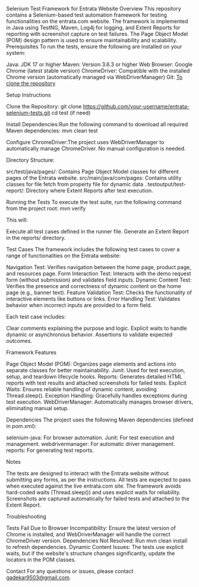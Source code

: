 Selenium Test Framework for Entrata Website
Overview
This repository contains a Selenium-based test automation framework for testing functionalities on the entrata.com website. The framework is implemented in Java using TestNG, Maven, Log4j for logging, and Extent Reports for reporting with screenshot capture on test failures. The Page Object Model (POM) design pattern is used to ensure maintainability and scalability.
Prerequisites
To run the tests, ensure the following are installed on your system:

Java: JDK 17 or higher
Maven: Version 3.6.3 or higher
Web Browser: Google Chrome (latest stable version)
ChromeDriver: Compatible with the installed Chrome version (automatically managed via WebDriverManager)
Git: [To clone the repository](https://github.com/gadekarsachin/Entra.git)

Setup Instructions

Clone the Repository:
git clone https://github.com/your-username/entrata-selenium-tests.git
cd test (if need)


Install Dependencies:Run the following command to download all required Maven dependencies:
mvn clean test


Configure ChromeDriver:The project uses WebDriverManager to automatically manage ChromeDriver. No manual configuration is needed.

Directory Structure:

src/test/java/pages/: Contains Page Object Model classes for different pages of the Entrata website.
src/main/java/com/pages: Contains utility classes for file fetch from property file for dynamic data .
testoutput/test-report/: Directory where Extent Reports  after test execution.



Running the Tests
To execute the test suite, run the following command from the project root:
mvn verify

This will:

Execute all test cases defined in the runner file.
Generate an Extent Report in the reports/ directory.  

Test Cases
The framework includes the following test cases to cover a range of functionalities on the Entrata website:

Navigation Test: Verifies navigation between the home page, product page, and resources page.
Form Interaction Test: Interacts with the demo request form (without submission) and validates field inputs.
Dynamic Content Test: Verifies the presence and correctness of dynamic content on the home page (e.g., banner text).
Feature Validation Test: Checks the functionality of interactive elements like buttons or links.
Error Handling Test: Validates behavior when incorrect inputs are provided to a form field.

Each test case includes:

Clear comments explaining the purpose and logic.
Explicit waits to handle dynamic or asynchronous behavior.
Assertions to validate expected outcomes.
 
Framework Features

Page Object Model (POM): Organizes page elements and actions into separate classes for better maintainability.
Junit: Used for test execution, setup, and teardown lifecycle hooks.
Reports: Generates detailed HTML reports with test results and attached screenshots for failed tests.
Explicit Waits: Ensures reliable handling of dynamic content, avoiding Thread.sleep().
Exception Handling: Gracefully handles exceptions during test execution.
WebDriverManager: Automatically manages browser drivers, eliminating manual setup.

Dependencies
The project uses the following Maven dependencies (defined in pom.xml):

selenium-java: For browser automation.
Junit: For test execution and management.
webdrivermanager: For automatic driver management.
reports: For generating test reports.

Notes

The tests are designed to interact with the Entrata website without submitting any forms, as per the instructions.
All tests are expected to pass when executed against the live entrata.com site.
The framework avoids hard-coded waits (Thread.sleep()) and uses explicit waits for reliability.
Screenshots are captured automatically for failed tests and attached to the Extent Report.

Troubleshooting

Tests Fail Due to Browser Incompatibility: Ensure the latest version of Chrome is installed, and WebDriverManager will handle the correct ChromeDriver version.
Dependencies Not Resolved: Run mvn clean install to refresh dependencies.
Dynamic Content Issues: The tests use explicit waits, but if the website's structure changes significantly, update the locators in the POM classes.

Contact
For any questions or issues, please contact gadekar9503@gmail.com.
